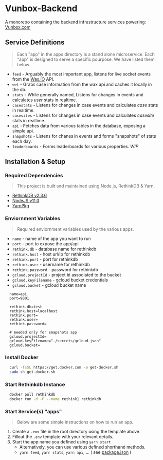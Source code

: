 # Vunbox-Backend

A monorepo containing the backend infrastructure services powering: [Vunbox.com](http://vunbox.com)

## Service Definitions

> Each "app" in the apps directory is a stand alone microservice. Each "app" is designed to serve a specific pourpose. We have listed them below.

- `feed` - Arguably the most important app, listens for live socket events from the [Wax.IO](https://wax.io) API.
- `wet` - Grabs case information from the wax api and caches it locally in the db.
- `stats` - While generally named, Listens for changes in events and calculates _user_ stats in realtime.
- `casestats` - Listens for changes in case events and calculates _case_ stats in realtime.
- `casesites` - Listens for changes in case events and calculates _casesite_ stats in realtime.
- `api` - Fetches data from various tables in the database, exposing a simple api.
- `snapshots` - Listens for chanes in events and forms "snapshots" of stats each day.
- `leaderboards` - Forms leaderboards for various properties. _WIP_

## Installation & Setup

### Required Dependencies

> This project is built and maintained using Node.js, RethinkDB & Yarn.

- [RethinkDB v2.3.6](https://www.rethinkdb.com/docs/install/)
- [NodeJS v11.0](https://nodejs.org/en/download/current/)
- [YarnPkg](https://yarnpkg.com/lang/en/docs/install)

### Enviornment Variables

> Required enviornment variables used by the various apps.

- `name` - name of the app you want to run
- `port` - port to expose the app/api
- `rethink.db` - database name for rethinkdb
- `rethink.host` - host url/ip for rethinkdb
- `rethink.port` - port for rethinkdb
- `rethink.user` - username for rethinkdb
- `rethink.password` - password for rethinkdb
- `gcloud.projectId` - project id associated to the bucket
- `gcloud.keyFilename` - gcloud bucket credentials
- `gcloud.bucket` - gcloud bucket name

```env
  name=api
  port=9001

  rethink.db=test
  rethink.host=localhost
  rethink.port=
  rethink.user=
  rethink.password=

  # needed only for snapshots app
  gcloud.projectId=
  gcloud.keyFilename="./secrets/gcloud.json"
  gcloud.bucket=
```

### Install Docker

```sh
  curl -fsSL https://get.docker.com -o get-docker.sh
  sudo sh get-docker.sh
```

### Start Rethinkdb Instance

```bash
  docker pull rethinkdb
  docker run -d -P --name rethink1 rethinkdb
```

### Start Service(s) "apps"

> Below are some simple instructions on how to run an app.

1. Create a `.env` file in the root directory using the template above.
2. Fillout the `.env` template with your relevant details.
3. Start the app name you defined using `yarn start`
   - Alternatively, you can use various defined shorthand methods.
   - `yarn feed`, `yarn stats`, `yarn api`, ... ( see [package.json](/package.json) )
